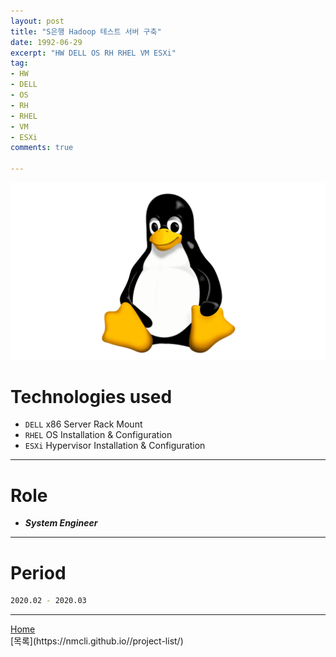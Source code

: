 ```yaml
---
layout: post
title: "S은행 Hadoop 테스트 서버 구축"
date: 1992-06-29
excerpt: "HW DELL OS RH RHEL VM ESXi"
tag:
- HW
- DELL
- OS
- RH
- RHEL
- VM
- ESXi
comments: true

---
```


![Untitled](/assets/img/linux_logo.png)
# Technologies used
* `DELL` x86 Server Rack Mount
* `RHEL` OS Installation & Configuration
* `ESXi` Hypervisor Installation & Configuration

---

# Role
* ***System Engineer***

---

# Period
```bash
2020.02 - 2020.03
```
---

<div markdown="0"><a href="#" class="btn">Home</a></div>
[목록](https://nmcli.github.io//project-list/)
